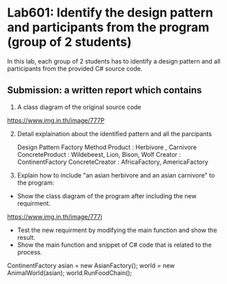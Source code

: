 # Lab601: Identify the design pattern and participants from the program (group of 2 students)

In this lab, each group of 2 students has to identify a design pattern and all participants 
from the provided C# source code. 

## Submission: a written report which contains

1. A class diagram of the original source code

https://www.img.in.th/image/777P

2. Detail explaination about the identified pattern and all the parcipants

	Design Pattern  Factory Method
	Product : Herbivore , Carnivore
	ConcreteProduct :  Wildebeest, Lion, Bison, Wolf
	Creator : ContinentFactory
	ConcreteCreator : AfricaFactory, AmericaFactory

3. Explain how to include "an asian herbivore and an asian carnivore" to the program: 
  - Show the class diagram of the program after including the new requirment.

  https://www.img.in.th/image/777j

  - Test the new requirment by modifying the main function and show the result.
  - Show the main function and snippet of C# code that is related to the process.

   ContinentFactory asian = new AsianFactory();
   world = new AnimalWorld(asian);
   world.RunFoodChain();
